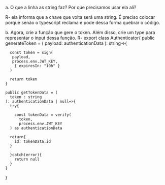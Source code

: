 a. O que a linha as string faz? Por que precisamos usar ela ali?

R- ela informa que a chave que volta será uma string. É preciso colocar porque senão o typescript reclama e pode dessa forma quebrar o código.

b. Agora, crie a função que gere o token. Além disso, crie um type  para representar o input dessa função.
R- export class Authenticator{
    public generateToken = (
        payload: authenticationData
    ): string=>{
           
      const token = sign(
       payload,
       process.env.JWT_KEY,
        { expiresIn: "10h" }
      )
  
      return token
    }
  
    public getTokenData = (
      token : string
    ): authenticationData | null=>{
      try{

        const tokenData = verify(
          token,
          process.env.JWT_KEY
      ) as authenticationData

      return{
        id: tokenData.id
      } 

      }catch(error){
        return null
      }
    }
  }